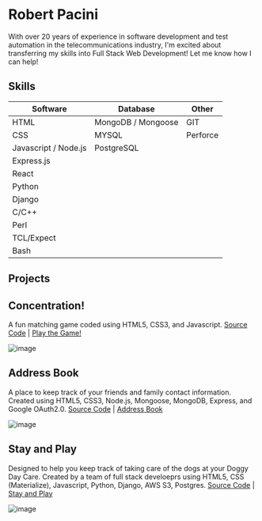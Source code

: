 # Robert Pacini
With over 20 years of experience in software development and test automation in the telecommunications industry, I'm excited about transferring my skills into Full Stack Web Development! Let me know how I can help!

## Skills
| Software | Database | Other
| ------ | ------- | ------- |
| HTML | MongoDB / Mongoose| GIT
| CSS | MYSQL | Perforce
| Javascript / Node.js |  PostgreSQL|
| Express.js | |
| React | |
| Python | |
| Django | |
| C/C++ | |
| Perl | |
| TCL/Expect | |
| Bash | |

## Projects

## Concentration!
A fun matching game coded using HTML5, CSS3, and Javascript. [Source Code](https://github.com/bobpac/Project1) | [Play the Game!](https://bobpac.github.io/Project1/)

![image](https://github.com/bobpac/bobpac/assets/141352390/3942ab0e-b4de-4f1d-ab07-21dc05721e24)

## Address Book
A place to keep track of your friends and family contact information. Created using HTML5, CSS3, Node.js, Mongoose, MongoDB, Express, and Google OAuth2.0. [Source Code](https://github.com/bobpac/AddressBook) | [Address Book](https://addressbook-udqv.onrender.com/contacts)

![image](https://github.com/bobpac/bobpac/assets/141352390/c682dd14-55e7-4553-84cf-c2b9e3b85902)

## Stay and Play
Designed to help you keep track of taking care of the dogs at your Doggy Day Care. Created by a team of full stack develoeprs using HTML5, CSS (Materialize), Javascript, Python, Django, AWS S3, 
Postgres. [Source Code](https://github.com/bobpac/stayandplay/) | [Stay and Play](https://stayandplay.onrender.com/) 

![image](https://github.com/bobpac/bobpac/assets/141352390/9e24bd9e-5e63-43cc-84d7-7b619a59d3c3)

